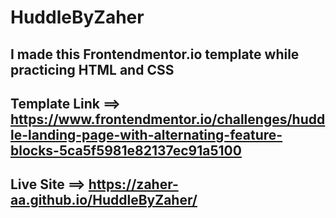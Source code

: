 # HuddleByZaher
## I made this Frontendmentor.io template while practicing HTML and CSS 
## Template Link ==> https://www.frontendmentor.io/challenges/huddle-landing-page-with-alternating-feature-blocks-5ca5f5981e82137ec91a5100
## Live Site ==> https://zaher-aa.github.io/HuddleByZaher/
